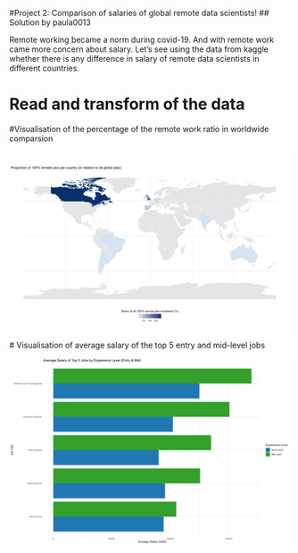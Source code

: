 \#Project 2: Comparison of salaries of global remote data scientists!
\## Solution by paula0013

Remote working became a norm during covid-19. And with remote work came
more concern about salary. Let’s see using the data from kaggle whether
there is any difference in salary of remote data scientists in different
countries.

# Read and transform of the data

\#Visualisation of the percentage of the remote work ratio in worldwide
comparsion

![](plot_procent_remote_Work_Worlwide.png) \# Visualisation of average
salary of the top 5 entry and mid-level jobs

![](plot_top_5_jobs_Average_Salary.png)
